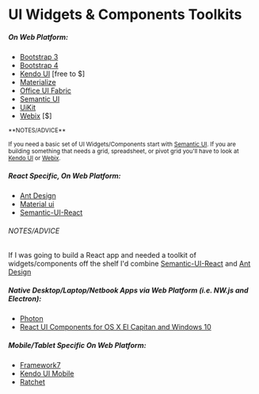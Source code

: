 # UI Widgets & Components Toolkits

##### On Web Platform:

* [Bootstrap 3](http://getbootstrap.com/components/)
* [Bootstrap 4](https://v4-alpha.getbootstrap.com/)
* [Kendo UI](http://www.telerik.com/kendo-ui) [free to $]
* [Materialize](http://materializecss.com/)
* [Office UI Fabric](http://dev.office.com/fabric)
* [Semantic UI](http://semantic-ui.com/)
* [UiKit](https://getuikit.com/index.html)
* [Webix](http://webix.com/) [$]

<small>
**NOTES/ADVICE**

If you need a basic set of UI Widgets/Components start with [Semantic UI](http://semantic-ui.com/). If you are building something that needs a grid, spreadsheet, or pivot grid you'll have to look at [Kendo UI](http://www.telerik.com/kendo-ui) or [Webix](http://webix.com/).
</small>

##### React Specific, On Web Platform:

* [Ant Design](https://ant.design/)
* [Material ui](http://material-ui.com/)
* [Semantic-UI-React](http://react.semantic-ui.com/introduction)

###### NOTES/ADVICE

If I was going to build a React app and needed a toolkit of widgets/components off the shelf I'd combine [Semantic-UI-React](http://react.semantic-ui.com/introduction) and [Ant Design](https://ant.design/)

##### Native Desktop/Laptop/Netbook Apps via Web Platform (i.e. NW.js and Electron):

* [Photon](http://photonkit.com/)
* [React UI Components for OS X El Capitan and Windows 10](http://gabrielbull.github.io/react-desktop/)

##### Mobile/Tablet Specific On Web Platform:

* [Framework7](http://www.idangero.us/framework7)
* [Kendo UI Mobile](http://demos.telerik.com/kendo-ui/m/index)
* [Ratchet](http://goratchet.com/)






































 






